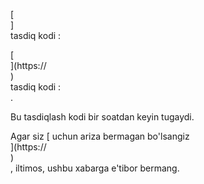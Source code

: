 [<br host>]<br action>tasdiq kodi :<br code>

[<br host>](https://<br host>)<br action>tasdiq kodi :<br code>.

Bu tasdiqlash kodi bir soatdan keyin tugaydi.

Agar siz [ uchun ariza bermagan bo'lsangiz<br host>](https://<br host>)<br action>, iltimos, ushbu xabarga e'tibor bermang.
